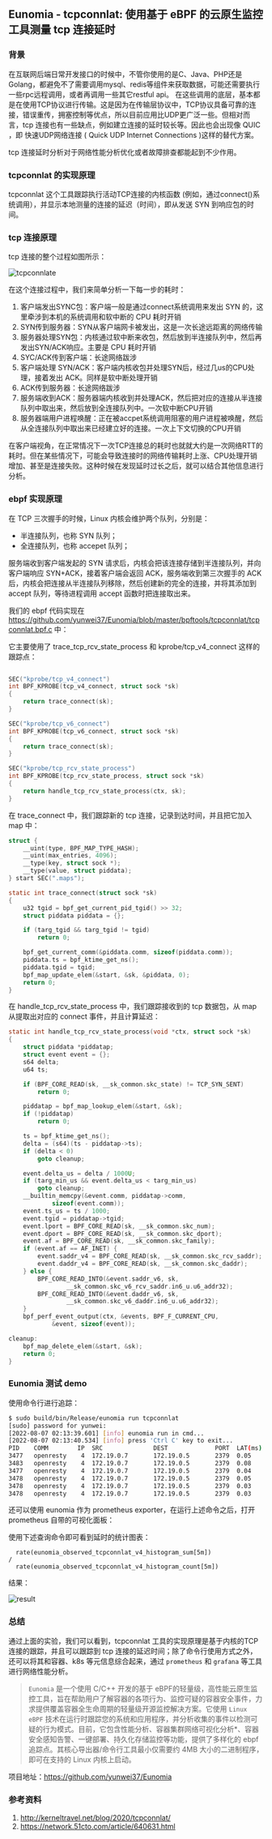 ## Eunomia - tcpconnlat: 使用基于 eBPF 的云原生监控工具测量 tcp 连接延时

### 背景

在互联网后端日常开发接口的时候中，不管你使用的是C、Java、PHP还是Golang，都避免不了需要调用mysql、redis等组件来获取数据，可能还需要执行一些rpc远程调用，或者再调用一些其它restful api。 在这些调用的底层，基本都是在使用TCP协议进行传输。这是因为在传输层协议中，TCP协议具备可靠的连接，错误重传，拥塞控制等优点，所以目前应用比UDP更广泛一些。但相对而言，tcp 连接也有一些缺点，例如建立连接的延时较长等。因此也会出现像 QUIC ，即 快速UDP网络连接 ( Quick UDP Internet Connections )这样的替代方案。

tcp 连接延时分析对于网络性能分析优化或者故障排查都能起到不少作用。

### tcpconnlat 的实现原理

tcpconnlat 这个工具跟踪执行活动TCP连接的内核函数 (例如，通过connect()系统调用），并显示本地测量的连接的延迟（时间），即从发送 SYN 到响应包的时间。

### tcp 连接原理

tcp 连接的整个过程如图所示：

![tcpconnlate](../imgs/tcpconnlat1.png)

在这个连接过程中，我们来简单分析一下每一步的耗时：

1. 客户端发出SYNC包：客户端一般是通过connect系统调用来发出 SYN 的，这里牵涉到本机的系统调用和软中断的 CPU 耗时开销
2. SYN传到服务器：SYN从客户端网卡被发出，这是一次长途远距离的网络传输
3. 服务器处理SYN包：内核通过软中断来收包，然后放到半连接队列中，然后再发出SYN/ACK响应。主要是 CPU 耗时开销
4. SYC/ACK传到客户端：长途网络跋涉
5. 客户端处理 SYN/ACK：客户端内核收包并处理SYN后，经过几us的CPU处理，接着发出 ACK。同样是软中断处理开销
6. ACK传到服务器：长途网络跋涉
7. 服务端收到ACK：服务器端内核收到并处理ACK，然后把对应的连接从半连接队列中取出来，然后放到全连接队列中。一次软中断CPU开销
8. 服务器端用户进程唤醒：正在被accpet系统调用阻塞的用户进程被唤醒，然后从全连接队列中取出来已经建立好的连接。一次上下文切换的CPU开销

在客户端视角，在正常情况下一次TCP连接总的耗时也就就大约是一次网络RTT的耗时。但在某些情况下，可能会导致连接时的网络传输耗时上涨、CPU处理开销增加、甚至是连接失败。这种时候在发现延时过长之后，就可以结合其他信息进行分析。

### ebpf 实现原理

在 TCP 三次握手的时候，Linux 内核会维护两个队列，分别是：

- 半连接队列，也称 SYN 队列；
- 全连接队列，也称 accepet 队列；


服务端收到客户端发起的 SYN 请求后，内核会把该连接存储到半连接队列，并向客户端响应 SYN+ACK，接着客户端会返回 ACK，服务端收到第三次握手的 ACK 后，内核会把连接从半连接队列移除，然后创建新的完全的连接，并将其添加到 accept 队列，等待进程调用 accept 函数时把连接取出来。

我们的 ebpf 代码实现在 https://github.com/yunwei37/Eunomia/blob/master/bpftools/tcpconnlat/tcpconnlat.bpf.c 中：

它主要使用了 trace_tcp_rcv_state_process 和 kprobe/tcp_v4_connect 这样的跟踪点：

```c

SEC("kprobe/tcp_v4_connect")
int BPF_KPROBE(tcp_v4_connect, struct sock *sk)
{
	return trace_connect(sk);
}

SEC("kprobe/tcp_v6_connect")
int BPF_KPROBE(tcp_v6_connect, struct sock *sk)
{
	return trace_connect(sk);
}

SEC("kprobe/tcp_rcv_state_process")
int BPF_KPROBE(tcp_rcv_state_process, struct sock *sk)
{
	return handle_tcp_rcv_state_process(ctx, sk);
}
```

在 trace_connect 中，我们跟踪新的 tcp 连接，记录到达时间，并且把它加入 map 中：

```c
struct {
	__uint(type, BPF_MAP_TYPE_HASH);
	__uint(max_entries, 4096);
	__type(key, struct sock *);
	__type(value, struct piddata);
} start SEC(".maps");

static int trace_connect(struct sock *sk)
{
	u32 tgid = bpf_get_current_pid_tgid() >> 32;
	struct piddata piddata = {};

	if (targ_tgid && targ_tgid != tgid)
		return 0;

	bpf_get_current_comm(&piddata.comm, sizeof(piddata.comm));
	piddata.ts = bpf_ktime_get_ns();
	piddata.tgid = tgid;
	bpf_map_update_elem(&start, &sk, &piddata, 0);
	return 0;
}
```

在 handle_tcp_rcv_state_process 中，我们跟踪接收到的 tcp 数据包，从 map 从提取出对应的 connect 事件，并且计算延迟：

```c
static int handle_tcp_rcv_state_process(void *ctx, struct sock *sk)
{
	struct piddata *piddatap;
	struct event event = {};
	s64 delta;
	u64 ts;

	if (BPF_CORE_READ(sk, __sk_common.skc_state) != TCP_SYN_SENT)
		return 0;

	piddatap = bpf_map_lookup_elem(&start, &sk);
	if (!piddatap)
		return 0;

	ts = bpf_ktime_get_ns();
	delta = (s64)(ts - piddatap->ts);
	if (delta < 0)
		goto cleanup;

	event.delta_us = delta / 1000U;
	if (targ_min_us && event.delta_us < targ_min_us)
		goto cleanup;
	__builtin_memcpy(&event.comm, piddatap->comm,
			sizeof(event.comm));
	event.ts_us = ts / 1000;
	event.tgid = piddatap->tgid;
	event.lport = BPF_CORE_READ(sk, __sk_common.skc_num);
	event.dport = BPF_CORE_READ(sk, __sk_common.skc_dport);
	event.af = BPF_CORE_READ(sk, __sk_common.skc_family);
	if (event.af == AF_INET) {
		event.saddr_v4 = BPF_CORE_READ(sk, __sk_common.skc_rcv_saddr);
		event.daddr_v4 = BPF_CORE_READ(sk, __sk_common.skc_daddr);
	} else {
		BPF_CORE_READ_INTO(&event.saddr_v6, sk,
				__sk_common.skc_v6_rcv_saddr.in6_u.u6_addr32);
		BPF_CORE_READ_INTO(&event.daddr_v6, sk,
				__sk_common.skc_v6_daddr.in6_u.u6_addr32);
	}
	bpf_perf_event_output(ctx, &events, BPF_F_CURRENT_CPU,
			&event, sizeof(event));

cleanup:
	bpf_map_delete_elem(&start, &sk);
	return 0;
}
```

### Eunomia 测试 demo

使用命令行进行追踪：

```bash
$ sudo build/bin/Release/eunomia run tcpconnlat
[sudo] password for yunwei: 
[2022-08-07 02:13:39.601] [info] eunomia run in cmd...
[2022-08-07 02:13:40.534] [info] press 'Ctrl C' key to exit...
PID    COMM        IP  SRC              DEST             PORT  LAT(ms) CONATINER/OS
3477   openresty    4  172.19.0.7       172.19.0.5       2379  0.05    docker-apisix_apisix_1
3483   openresty    4  172.19.0.7       172.19.0.5       2379  0.08    docker-apisix_apisix_1
3477   openresty    4  172.19.0.7       172.19.0.5       2379  0.04    docker-apisix_apisix_1
3478   openresty    4  172.19.0.7       172.19.0.5       2379  0.05    docker-apisix_apisix_1
3478   openresty    4  172.19.0.7       172.19.0.5       2379  0.03    docker-apisix_apisix_1
3478   openresty    4  172.19.0.7       172.19.0.5       2379  0.03    docker-apisix_apisix_1
```

还可以使用 eunomia 作为 prometheus exporter，在运行上述命令之后，打开 prometheus 自带的可视化面板：

使用下述查询命令即可看到延时的统计图表：

```
  rate(eunomia_observed_tcpconnlat_v4_histogram_sum[5m])
/
  rate(eunomia_observed_tcpconnlat_v4_histogram_count[5m])
```

结果：

![result](../imgs/tcpconnlat_p.png)

### 总结

通过上面的实验，我们可以看到，tcpconnlat 工具的实现原理是基于内核的TCP连接的跟踪，并且可以跟踪到 tcp 连接的延迟时间；除了命令行使用方式之外，还可以将其和容器、k8s 等元信息综合起来，通过 `prometheus` 和 `grafana` 等工具进行网络性能分析。

> `Eunomia` 是一个使用 C/C++ 开发的基于 eBPF的轻量级，高性能云原生监控工具，旨在帮助用户了解容器的各项行为、监控可疑的容器安全事件，力求提供覆盖容器全生命周期的轻量级开源监控解决方案。它使用 `Linux` `eBPF` 技术在运行时跟踪您的系统和应用程序，并分析收集的事件以检测可疑的行为模式。目前，它包含性能分析、容器集群网络可视化分析*、容器安全感知告警、一键部署、持久化存储监控等功能，提供了多样化的 ebpf 追踪点。其核心导出器/命令行工具最小仅需要约 4MB 大小的二进制程序，即可在支持的 Linux 内核上启动。

项目地址：https://github.com/yunwei37/Eunomia

### 参考资料

1. http://kerneltravel.net/blog/2020/tcpconnlat/
2. https://network.51cto.com/article/640631.html